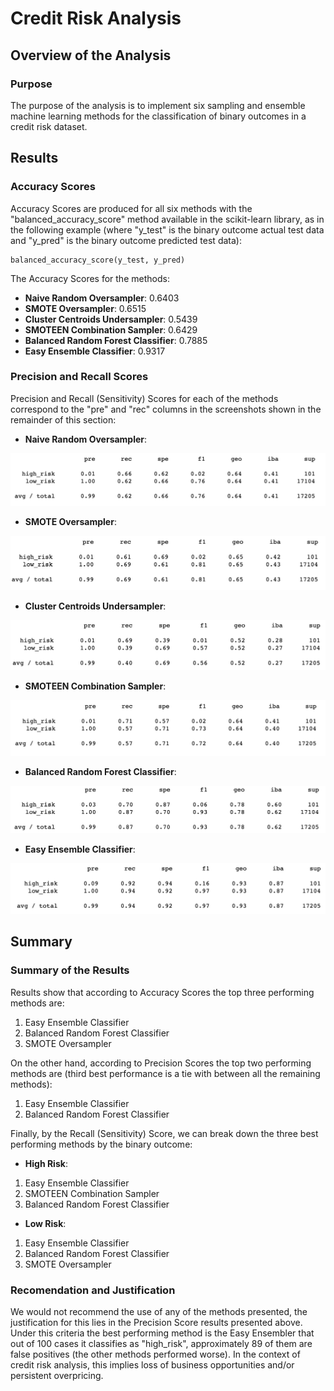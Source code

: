 # Credit Risk Analysis

## Overview of the Analysis

### Purpose

The purpose of the analysis is to implement six sampling and ensemble machine learning methods for the classification of binary outcomes in a credit risk dataset.

## Results

### Accuracy Scores

Accuracy Scores are produced for all six methods with the "balanced_accuracy_score" method available in the scikit-learn library, as in the following example (where "y_test" is the binary outcome actual test data and "y_pred" is the binary outcome predicted test data):

```
balanced_accuracy_score(y_test, y_pred)
```

The Accuracy Scores for the methods:

* **Naive Random Oversampler**: 0.6403
* **SMOTE Oversampler**: 0.6515
* **Cluster Centroids Undersampler**: 0.5439
* **SMOTEEN Combination Sampler**: 0.6429
* **Balanced Random Forest Classifier**: 0.7885
* **Easy Ensemble Classifier**: 0.9317

### Precision and Recall Scores

Precision and Recall (Sensitivity) Scores for each of the methods correspond to the "pre" and "rec" columns in the screenshots shown in the remainder of this section:

* **Naive Random Oversampler**:

![](Resources/naive_oversampling.png)

* **SMOTE Oversampler**:

![](Resources/smote_oversampling.png)

* **Cluster Centroids Undersampler**:

![](Resources/cluster_centroids_undersampling.png)

* **SMOTEEN Combination Sampler**:

![](Resources/combination_sampling.png)

* **Balanced Random Forest Classifier**:

![](Resources/balanced_random_forest.png)

* **Easy Ensemble Classifier**:

![](Resources/easy_ensemble.png)

## Summary

### Summary of the Results

Results show that according to Accuracy Scores the top three performing methods are:
1) Easy Ensemble Classifier
2) Balanced Random Forest Classifier
3) SMOTE Oversampler

On the other hand, according to Precision Scores the top two performing methods are (third best performance is a tie with between all the remaining methods):
1) Easy Ensemble Classifier
2) Balanced Random Forest Classifier

Finally, by the Recall (Sensitivity) Score, we can break down the three best performing methods by the binary outcome:
* **High Risk**:
1) Easy Ensemble Classifier
2) SMOTEEN Combination Sampler
3) Balanced Random Forest Classifier
* **Low Risk**:
1) Easy Ensemble Classifier
2) Balanced Random Forest Classifier
3) SMOTE Oversampler

### Recomendation and Justification

We would not recommend the use of any of the methods presented, the justification for this lies in the Precision Score results presented above. Under this criteria the best performing method is the Easy Ensembler that out of 100 cases it classifies as "high_risk", approximately 89 of them are false positives (the other methods performed worse). In the context of credit risk analysis, this implies loss of business opportunities and/or persistent overpricing.





